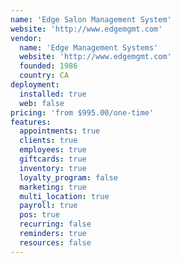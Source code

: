 ```yaml
---
name: 'Edge Salon Management System'
website: 'http://www.edgemgmt.com'
vendor:
  name: 'Edge Management Systems'
  website: 'http://www.edgemgmt.com'
  founded: 1986
  country: CA
deployment:
  installed: true
  web: false
pricing: 'from $995.00/one-time'
features:
  appointments: true
  clients: true
  employees: true
  giftcards: true
  inventory: true
  loyalty_program: false
  marketing: true
  multi_location: true
  payroll: true
  pos: true
  recurring: false
  reminders: true
  resources: false
---
```

